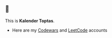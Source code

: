## 👋
This is **Kalender Toptas**.

- Here are my [Codewars](https://www.codewars.com/users/itskalender) and [LeetCode](https://leetcode.com/toptaskalender/) accounts

<!--- 
toptaskalender/toptaskalender is a ✨ special ✨ repository because its `README.md` (this file) appears on your GitHub profile.
You can click the Preview link to take a look at your changes.
--->
